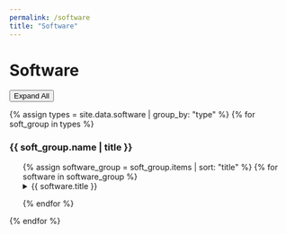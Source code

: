 ```yaml
---
permalink: /software
title: "Software"
---
```


# Software

<button id="toggle-all-details" class="btn">Expand All</button>

{% assign types = site.data.software | group_by: "type" %}
{% for soft_group in types %}
<h3>{{ soft_group.name | title }}</h3>
<ul>
{% assign software_group = soft_group.items | sort: "title" %}
{% for software in software_group %}
<details>
    <summary>{{ software.title }}</summary>
    <p>
{% if software.url %}
    <!-- <a href="{{ software.url }}"><b>[Code]</b></a> -->
    <a href="{{ software.url }}"><i class="fab fa-fw fa-github icon-pad-right"></i></a>
{% endif %}

{% if software.publication %}
    <!-- <a href="{{ software.publication }}"><b>[Publication]</b></a> -->
    <a href="{{ software.publication }}"><i class="fas fa-fw fa-file-pdf icon-pad-right"></i></a>
{% endif %}

{% if software.description %}
    {{ software.description }}
{% endif %}

{% if software.pypi %}
    {% highlight bash %}
    $ pip install {{ software.pypi }}
    {% endhighlight %}
{% endif %}
    </p>
</details>

{% endfor %}
</ul>
{% endfor %}

<script>
window.addEventListener('load', function() {
  const toggleButton = document.getElementById('toggle-all-details');
  if (toggleButton) {
    let allExpanded = false;
    
    toggleButton.addEventListener('click', function() {
      const allDetails = document.querySelectorAll('details');
      
      allExpanded = !allExpanded;
      
      allDetails.forEach(function(details) {
        details.open = allExpanded;
      });
      
      toggleButton.textContent = allExpanded ? 'Collapse All' : 'Expand All';
    });
  } else {
    console.error("Toggle button with ID 'toggle-all-details' not found!");
  }
});
</script>